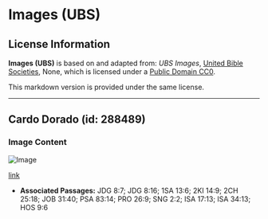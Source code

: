 # Images (UBS)

## License Information

**Images (UBS)** is based on and adapted from: _UBS Images_, [United Bible Societies](https://unitedbiblesocieties.org/), None, which is licensed under a [Public Domain CC0](https://creativecommons.org/public-domain/cc0/).

This markdown version is provided under the same license.



--------------------------------

## Cardo Dorado (id: 288489)

### Image Content

![Image](https://cdn.aquifer.bible/aquifer-content/resources/Media/WEB-0867_thistle_golden.jpg)

[link](https://cdn.aquifer.bible/aquifer-content/resources/Media/WEB-0867_thistle_golden.jpg)

* **Associated Passages:** JDG 8:7; JDG 8:16; 1SA 13:6; 2KI 14:9; 2CH 25:18; JOB 31:40; PSA 83:14; PRO 26:9; SNG 2:2; ISA 17:13; ISA 34:13; HOS 9:6

